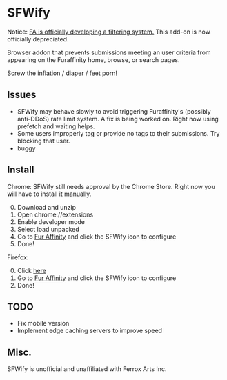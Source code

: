 SFWify
======
Notice: [FA is officially developing a filtering system.](https://furaffinity.net/journal/9761295) This add-on is now officially depreciated.

Browser addon that prevents submissions meeting an user criteria from appearing on the Furaffinity home, browse, or search pages.

Screw the inflation / diaper / feet porn!

Issues
------
-	SFWify may behave slowly to avoid triggering Furaffinity's (possibly anti-DDoS) rate limit system. A fix is being worked on. Right now using prefetch and waiting helps.
-	Some users improperly tag or provide no tags to their submissions. Try blocking that user.
-	buggy

Install
-------
Chrome:
SFWify still needs approval by the Chrome Store. Right now you will have to install it manually.

0.	Download and unzip
1.	Open chrome://extensions
2.	Enable developer mode
3.	Select load unpacked
4.  Go to [Fur Affinity](https://www.furaffinity.net/) and click the SFWify icon to configure
5.	Done!

Firefox:

0.	Click [here](https://addons.mozilla.org/en-US/firefox/addon/sfwify/)
1.  Go to [Fur Affinity](https://www.furaffinity.net/) and click the SFWify icon to configure
2.  Done!

TODO
----
- Fix mobile version
-	Implement edge caching servers to improve speed

Misc.
-----
SFWify is unofficial and unaffiliated with Ferrox Arts Inc.
